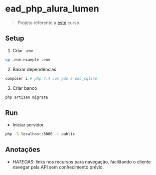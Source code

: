 # ead_php_alura_lumen

> Projeto referente a [este](https://cursos.alura.com.br/course/php-micro-framework-lumen-api-rest) curso.

## Setup

1. Criar `.env`
```sh
cp .env.example .env
```

2. Baixar dependências
```sh
composer i # php 7.4 com pdo e pdo_sqlite
```

3. Criar banco
```sh
php artisan migrate
```

## Run

- Iniciar servidor
```sh
php -S localhost:8080 -t public
```

## Anotações

- *HATEOAS*: links nos recursos para navegação, facilitando o cliente navegar pela API sem conhecimento prévio.
